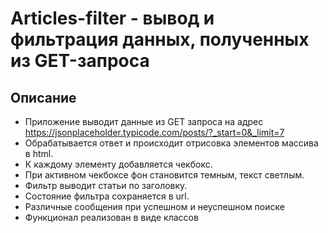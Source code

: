 # Articles-filter - вывод и фильтрация данных, полученных из GET-запроса

## Описание

+ Приложение выводит данные из GET запроса на адрес https://jsonplaceholder.typicode.com/posts/?_start=0&_limit=7
+ Обрабатывается ответ и происходит отрисовка элементов массива в html.
+ К каждому элементу добавляется чекбокс.
+ При активном чекбоксе фон становится темным, текст светлым.
+ Фильтр выводит статьи по заголовку.
+ Состояние фильтра сохраняется в url.
+ Различные сообщения при успешном и неуспешном поиске
+ Функционал реализован в виде классов